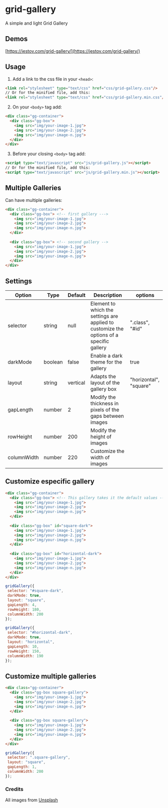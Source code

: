 # grid-gallery

A simple and light Grid Gallery

## Demos

[https://jestov.com/grid-gallery/](https://jestov.com/grid-gallery/)

## Usage

1. Add a link to the css file in your `<head>`:

```html
<link rel="stylesheet" type="text/css" href="css/grid-gallery.css"/>
// Or for the minified file, add this:
<link rel="stylesheet" type="text/css" href="css/grid-gallery.min.css"/>
```
2. On your ```<body>``` tag add:
```html
<div class="gg-container">
  <div class="gg-box">
    <img src="img/your-image-1.jpg">
    <img src="img/your-image-2.jpg">
    <img src="img/your-image-n.jpg">
  </div>
</div>
```
3. Before your closing ```<body>``` tag add:

```html
<script type="text/javascript" src="js/grid-gallery.js"></script>
// Or for the minified file, add this:
<script type="text/javascript" src="js/grid-gallery.min.js"></script>
```
## Multiple Galleries

 Can have multiple galleries:
 
```html
<div class="gg-container">
  <div class="gg-box"> <!-- first gallery --->
    <img src="img/your-image-1.jpg">
    <img src="img/your-image-2.jpg">
    <img src="img/your-image-n.jpg">
  </div>
  
  <div class="gg-box"> <!-- second gallery -->
    <img src="img/your-image-1.jpg">
    <img src="img/your-image-2.jpg">
    <img src="img/your-image-n.jpg">
  </div>
</div>
```
## Settings

Option | Type | Default | Description | options
------ | ---- | ------- | ----------- | -------
selector | string | null | Element to which the settings are applied to customize the options of a specific gallery | ".class", "#id"
darkMode | boolean | false | Enable a dark theme for the gallery | true
layout | string | vertical | Adapts the layout of the gallery box | "horizontal", "square"
gapLength | number | 2 | Modify the thickness in pixels of the gaps between images 
rowHeight | number | 200 | Modify the height of images
columnWidth | number | 220 | Customize the width of images

## Customize especific gallery 

```html
<div class="gg-container">
  <div class="gg-box"> <!-- This gallery takes it the default values -->
    <img src="img/your-image-1.jpg">
    <img src="img/your-image-2.jpg">
    <img src="img/your-image-n.jpg">
  </div>
  
  <div class="gg-box" id="square-dark">
    <img src="img/your-image-1.jpg">
    <img src="img/your-image-2.jpg">
    <img src="img/your-image-n.jpg">
  </div>
  
  <div class="gg-box" id="horizontal-dark">
    <img src="img/your-image-1.jpg">
    <img src="img/your-image-2.jpg">
    <img src="img/your-image-n.jpg">
  </div>
</div>
```

```javascript
gridGallery({
 selector: "#square-dark",
 darkMode: true,
 layout: "square",
 gapLength: 4,
 rowHeight: 180,
 columnWidth: 200
});

gridGallery({
 selector: "#horizontal-dark",
 darkMode: true,
 layout: "horizontal",
 gapLength: 10,
 rowHeight: 150,
 columnWidth: 190
});
```

## Customize multiple galleries

```html
<div class="gg-container">
  <div class="gg-box square-gallery">
    <img src="img/your-image-1.jpg">
    <img src="img/your-image-2.jpg">
    <img src="img/your-image-n.jpg">
  </div>
  
  <div class="gg-box square-gallery">
    <img src="img/your-image-1.jpg">
    <img src="img/your-image-2.jpg">
    <img src="img/your-image-n.jpg">
  </div>
</div>
```

```javascript
gridGallery({
 selector: ".square-gallery",
 layout: "square",
 gapLength: 1,
 columnWidth: 200
});
```

### Credits

All images from [Unsplash](https://www.unsplash.com)

